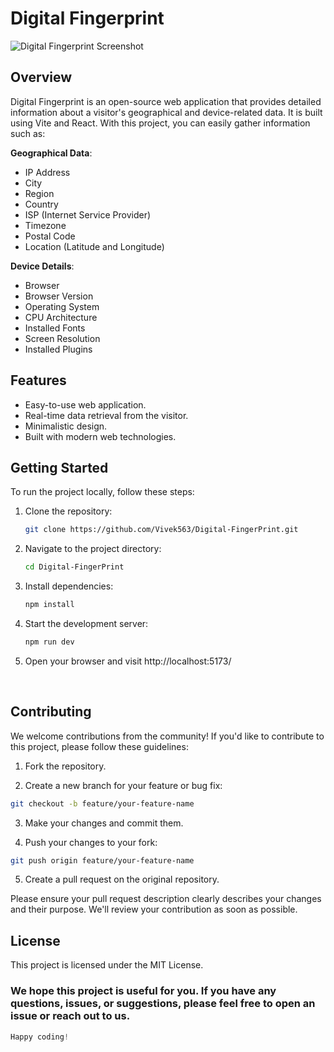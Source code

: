 # Digital Fingerprint

![Digital Fingerprint Screenshot](https://firebasestorage.googleapis.com/v0/b/facedetection-d4d02.appspot.com/o/screencapture-fingerprint-digital-vercel-app-2023-10-09-21_17_05.png?alt=media&token=0d23b737-bbf5-4e87-876d-55c46a3ccaa7&_gl=1*1mkyp3i*_ga*MzY4NzQ4NTE4LjE2NzkyODU2NDI.*_ga_CW55HF8NVT*MTY5Njg2NjQxMi41LjEuMTY5Njg2NjQ3NC42MC4wLjA.)

## Overview

Digital Fingerprint is an open-source web application that provides detailed information about a visitor's geographical and device-related data. It is built using Vite and React. With this project, you can easily gather information such as:

**Geographical Data**:
  - IP Address
  - City
  - Region
  - Country
  - ISP (Internet Service Provider)
  - Timezone
  - Postal Code
  - Location (Latitude and Longitude)

 **Device Details**:
  - Browser
  - Browser Version
  - Operating System
  - CPU Architecture
  - Installed Fonts
  - Screen Resolution
  - Installed Plugins

## Features

- Easy-to-use web application.
- Real-time data retrieval from the visitor.
- Minimalistic design.
- Built with modern web technologies.

## Getting Started

To run the project locally, follow these steps:

1. Clone the repository:

   ```bash
   git clone https://github.com/Vivek563/Digital-FingerPrint.git
   ```

2. Navigate to the project directory:

   ```bash
   cd Digital-FingerPrint
   ```
3. Install dependencies:
    ```bash
    npm install
    ```
4. Start the development server:
    ```bash
    npm run dev
    ```
5. Open your browser and visit http://localhost:5173/
</br>

## Contributing
We welcome contributions from the community! If you'd like to contribute to this project, please follow these guidelines:

1. Fork the repository.

2. Create a new branch for your feature or bug fix:
```bash
git checkout -b feature/your-feature-name
```
3. Make your changes and commit them.

4. Push your changes to your fork:
```bash
git push origin feature/your-feature-name
```
5. Create a pull request on the original repository.

Please ensure your pull request description clearly describes your changes and their purpose. We'll review your contribution as soon as possible.

## License
This project is licensed under the MIT License.

### We hope this project is useful for you. If you have any questions, issues, or suggestions, please feel free to open an issue or reach out to us.
```javascript
Happy coding!
```
